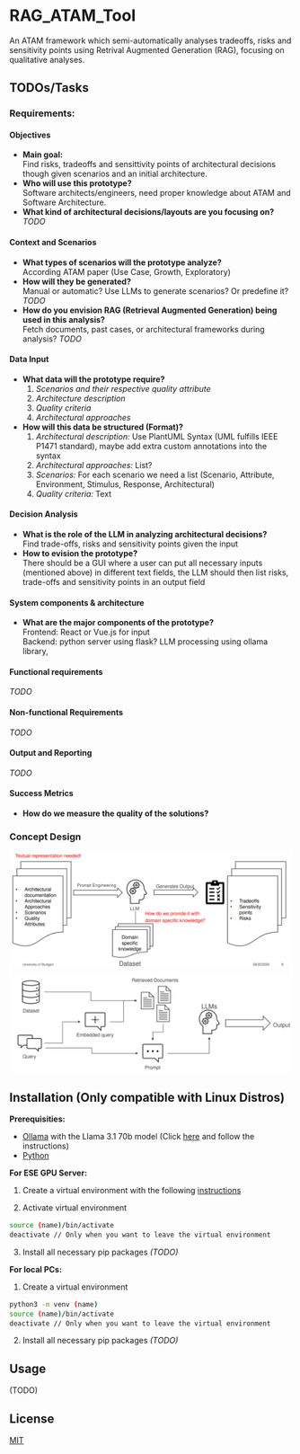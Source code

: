# RAG_ATAM_Tool

An ATAM framework which semi-automatically analyses tradeoffs, risks and sensitivity points using Retrival Augmented Generation (RAG), focusing on qualitative analyses.


## TODOs/Tasks

### Requirements:

#### Objectives

- **Main goal:** <br> 
    Find risks, tradeoffs and sensittivity points of architectural decisions though given scenarios and an initial architecture.
- **Who will use this prototype?** <br>
    Software architects/engineers, need proper knowledge about ATAM and Software Architecture. 
- **What kind of architectural decisions/layouts are you focusing on?** <br>
    *TODO*

#### Context and Scenarios

- **What types of scenarios will the prototype analyze?** <br>
    According ATAM paper (Use Case, Growth, Exploratory)
- **How will they be generated?** <br>
    Manual or automatic? Use LLMs to generate scenarios? Or predefine it? *TODO*
- **How do you envision RAG (Retrieval Augmented Generation) being used in this analysis?** <br>
    Fetch documents, past cases, or architectural frameworks during analysis? *TODO*

#### Data Input

- **What data will the prototype require?** <br>
    1. *Scenarios and their respective quality attribute* <br>
    1. *Architecture description* <br>
    1. *Quality criteria* <br>
    1. *Architectural approaches* 
- **How will this data be structured (Format)?** <br>
    1. *Architectural description:* Use PlantUML Syntax (UML fulfills IEEE P1471 standard), maybe add extra custom annotations into the syntax<br>
    1. *Architectural approaches:* List? <br>
    1. *Scenarios:* For each scenario we need a list (Scenario, Attribute, Environment, Stimulus, Response, Architectural)
    1. *Quality criteria:* Text

#### Decision Analysis

- **What is the role of the LLM in analyzing architectural decisions?** <br>
    Find trade-offs, risks and sensitivity points given the input
- **How to evision the prototype?** <br>
    There should be a GUI where a user can put all necessary inputs (mentioned above) in different text fields, the LLM should then list risks, trade-offs and sensitivity points in an output field

#### System components & architecture

- **What are the major components of the prototype?** <br>
    Frontend: React or Vue.js for input<br>
    Backend: python server using flask? LLM processing using ollama library, <br>

#### Functional requirements

*TODO*

#### Non-functional Requirements

*TODO*

#### Output and Reporting

*TODO*

#### Success  Metrics

- **How do we measure the quality of the solutions?**

### Concept Design

![General Idea](figures/general_idea.png)
![RAG Figure](figures/RAG_sketch.png)

## Installation (Only compatible with Linux Distros)

**Prerequisities:**

- [Ollama](https://ollama.com/download) with the Llama 3.1 70b model (Click [here](https://medium.com/@gabrielrodewald/running-models-with-ollama-step-by-step-60b6f6125807) and follow the instructions)
- [Python](https://www.python.org/downloads/)  

**For ESE GPU Server:**

1. Create a virtual environment with the following [instructions](https://3.basecamp.com/4433092/buckets/35597770/documents/7773388048)

1. Activate virtual environment 

```bash
source (name)/bin/activate
deactivate // Only when you want to leave the virtual environment
```

3. Install all necessary pip packages *(TODO)*

**For local PCs:**

1. Create a virtual environment

```bash
python3 -m venv (name)
source (name)/bin/activate
deactivate // Only when you want to leave the virtual environment
```

2. Install all necessary pip packages *(TODO)*

## Usage

(TODO)

## License

[MIT](https://choosealicense.com/licenses/mit/)
